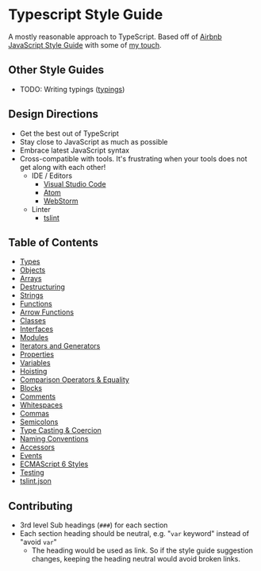 # Typescript Style Guide

A mostly reasonable approach to TypeScript. Based off of [Airbnb JavaScript Style Guide](https://github.com/airbnb/javascript) with some of [my touch](https://github.com/unional/javascript).

## Other Style Guides
* TODO: Writing typings ([typings](https://github.com/typings/typings))

## Design Directions
* Get the best out of TypeScript
* Stay close to JavaScript as much as possible
* Embrace latest JavaScript syntax
* Cross-compatible with tools. It's frustrating when your tools does not get along with each other!
  * IDE / Editors
    * [Visual Studio Code](https://github.com/Microsoft/vscode)
    * [Atom](https://atom.io/)
    * [WebStorm](https://www.jetbrains.com/webstorm/)
  * Linter
    * [tslint](https://github.com/palantir/tslint)

## Table of Contents
* [Types](style-guide/default/types.md)
* [Objects](style-guide/default/objects.md)
* [Arrays](style-guide/default/arrays.md)
* [Destructuring](style-guide/default/destructuring.md)
* [Strings](style-guide/default/strings.md)
* [Functions](style-guide/default/functions.md)
* [Arrow Functions](style-guide/default/arrow-functions.md)
* [Classes](style-guide/default/classes.md)
* [Interfaces](style-guide/default/interfaces.md)
* [Modules](style-guide/default/modules.md)
* [Iterators and Generators](style-guide/default/iterators-and-generators.md)
* [Properties](style-guide/default/properties.md)
* [Variables](style-guide/default/variables.md)
* [Hoisting](style-guide/default/hoisting.md)
* [Comparison Operators & Equality](style-guide/default/comparison-operators-and-equality.md)
* [Blocks](style-guide/default/blocks.md)
* [Comments](style-guide/default/comments.md)
* [Whitespaces](style-guide/default/whitespaces.md)
* [Commas](style-guide/default/commas.md)
* [Semicolons](style-guide/default/semicolons.md)
* [Type Casting & Coercion](style-guide/default/type-casting-and-coercion.md)
* [Naming Conventions](style-guide/default/naming-conventions.md)
* [Accessors](style-guide/default/accessors.md)
* [Events](style-guide/default/events.md)
* [ECMAScript 6 Styles](style-guide/default/es2015.md)
* [Testing](style-guide/default/testing.md)
* [tslint.json](style-guide/default/tslint.md)


## Contributing
* 3rd level Sub headings (`###`) for each section
* Each section heading should be neutral, e.g. "`var` keyword" instead of "avoid `var`"
  * The heading would be used as link. So if the style guide suggestion changes, keeping the heading neutral would avoid broken links.
